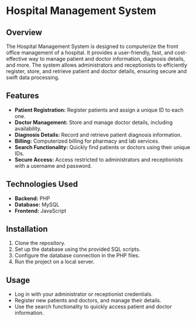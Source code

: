# Hospital Management System

## Overview
The Hospital Management System is designed to computerize the front office management of a hospital. It provides a user-friendly, fast, and cost-effective way to manage patient and doctor information, diagnosis details, and more. The system allows administrators and receptionists to efficiently register, store, and retrieve patient and doctor details, ensuring secure and swift data processing.

## Features
- **Patient Registration:** Register patients and assign a unique ID to each one.
- **Doctor Management:** Store and manage doctor details, including availability.
- **Diagnosis Details:** Record and retrieve patient diagnosis information.
- **Billing:** Computerized billing for pharmacy and lab services.
- **Search Functionality:** Quickly find patients or doctors using their unique IDs.
- **Secure Access:** Access restricted to administrators and receptionists with a username and password.

## Technologies Used
- **Backend:** PHP
- **Database:** MySQL
- **Frontend:** JavaScript

## Installation
1. Clone the repository.
2. Set up the database using the provided SQL scripts.
3. Configure the database connection in the PHP files.
4. Run the project on a local server.

## Usage
- Log in with your administrator or receptionist credentials.
- Register new patients and doctors, and manage their details.
- Use the search functionality to quickly access patient and doctor information.
